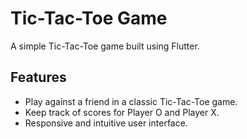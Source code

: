 # Tic-Tac-Toe Game

A simple Tic-Tac-Toe game built using Flutter.

## Features

- Play against a friend in a classic Tic-Tac-Toe game.
- Keep track of scores for Player O and Player X.
- Responsive and intuitive user interface.

